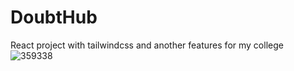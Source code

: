 # DoubtHub
React project with tailwindcss and another  features for my college 
![359338](https://github.com/user-attachments/assets/59082446-702e-49ab-858f-68556fd824ab)
